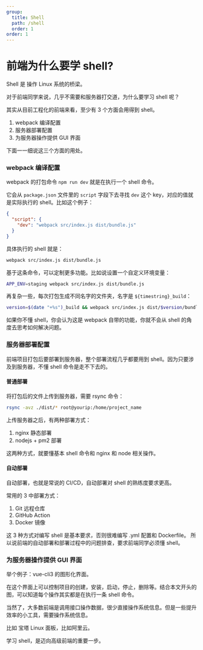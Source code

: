 ```yaml
---
group:
  title: Shell
  path: /shell
  order: 1
order: 1
---
```


# 前端为什么要学 shell?

Shell 是 操作 Linux 系统的桥梁。

对于前端同学来说，几乎不需要和服务器打交道，为什么要学习 shell 呢？

其实从目前工程化的前端来看，至少有 3 个方面会用得到 shell。

1. webpack 编译配置
2. 服务器部署配置
3. 为服务器操作提供 GUI 界面

下面一一细说这三个方面的用处。

### webpack 编译配置

webpack 的打包命令 `npm run dev` 就是在执行一个 shell 命令。

它会从 `package.json` 文件里的 `script` 字段下去寻找 `dev` 这个 key，对应的值就是实际执行的 shell。比如这个例子：

```json
{
  "script": {
    "dev": "webpack src/index.js dist/bundle.js"
  }
}
```

具体执行的 shell 就是：

```sh
webpack src/index.js dist/bundle.js
```

基于这条命令，可以定制更多功能。比如说设置一个自定义环境变量：

```sh
APP_ENV=staging webpack src/index.js dist/bundle.js
```

再复杂一些，每次打包生成不同名字的文件夹，名字是 `${timestring}_build`：

```sh
version=$(date "+%s")_build && webpack src/index.js dist/$version/bundle.js
```

如果你不懂 shell，你会认为这是 webpack 自带的功能，你就不会从 shell 的角度去思考如何解决问题。

### 服务器部署配置

前端项目打包后要部署到服务器，整个部署流程几乎都要用到 shell。因为只要涉及到服务器，不懂 shell 命令是走不下去的。

#### 普通部署

将打包后的文件上传到服务器，需要 rsync 命令：

```sh
rsync -avz ./dist/* root@yourip:/home/project_name
```

上传服务器之后，有两种部署方式：

1. nginx 静态部署
2. nodejs + pm2 部署

这两种方式，就要懂基本 shell 命令和 nginx 和 node 相关操作。

#### 自动部署

自动部署，也就是常说的 CI/CD，自动部署对 shell 的熟练度要求更高。

常用的 3 中部署方式：

1. Git 远程仓库
2. GitHub Action
3. Docker 镜像

这 3 种方式对编写 shell 是基本要求，否则很难编写 .yml 配置和 Dockerfile。 所以说前端的自动部署和部署过程中的问题排查，要求前端同学必须懂 shell。

### 为服务器操作提供 GUI 界面

举个例子：vue-cli3 的图形化界面。

在这个界面上可以控制项目的创建，安装，启动，停止，删除等。结合本文开头的图，可以知道每个操作其实都是在执行一条 shell 命令。

当然了，大多数前端是调用接口操作数据，很少直接操作系统信息。但是一些提升效率的小工具，需要操作系统信息。

比如 宝塔 Linux 面板，比如阿里云。

学习 shell，是迈向高级前端的重要一步。
